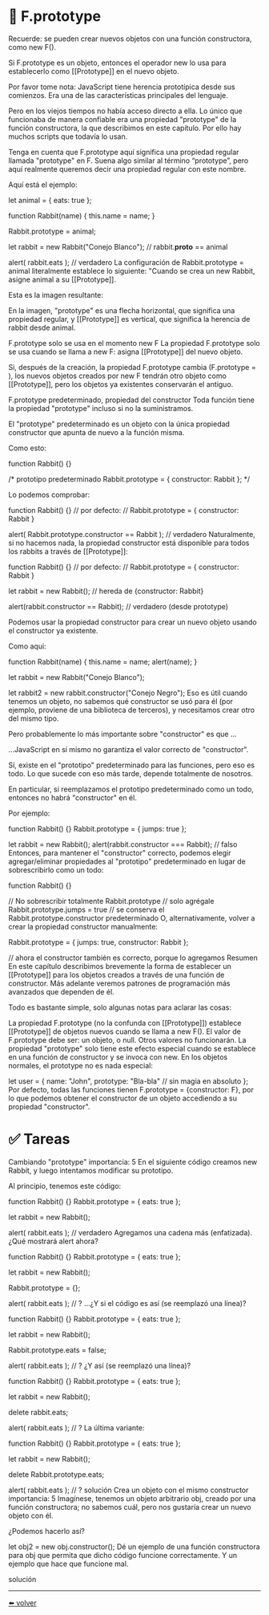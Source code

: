 # 📖 F.prototype

Recuerde: se pueden crear nuevos objetos con una función constructora, como new F().

Si F.prototype es un objeto, entonces el operador new lo usa para establecerlo como [[Prototype]] en el nuevo objeto.

Por favor tome nota:
JavaScript tiene herencia prototípica desde sus comienzos. Era una de las características principales del lenguaje.

Pero en los viejos tiempos no había acceso directo a ella. Lo único que funcionaba de manera confiable era una propiedad "prototype" de la función constructora, la que describimos en este capítulo. Por ello hay muchos scripts que todavía lo usan.

Tenga en cuenta que F.prototype aquí significa una propiedad regular llamada "prototype" en F. Suena algo similar al término “prototype”, pero aquí realmente queremos decir una propiedad regular con este nombre.

Aquí está el ejemplo:

let animal = {
  eats: true
};

function Rabbit(name) {
  this.name = name;
}

Rabbit.prototype = animal;

let rabbit = new Rabbit("Conejo Blanco"); //  rabbit.__proto__ == animal

alert( rabbit.eats ); // verdadero
La configuración de Rabbit.prototype = animal literalmente establece lo siguiente: "Cuando se crea un new Rabbit, asigne animal a su [[Prototype]].

Esta es la imagen resultante:


En la imagen, "prototype" es una flecha horizontal, que significa una propiedad regular, y [[Prototype]] es vertical, que significa la herencia de rabbit desde animal.

F.prototype solo se usa en el momento new F
La propiedad F.prototype solo se usa cuando se llama a new F: asigna [[Prototype]] del nuevo objeto.

Si, después de la creación, la propiedad F.prototype cambia (F.prototype = <otro objeto>), los nuevos objetos creados por new F tendrán otro objeto como [[Prototype]], pero los objetos ya existentes conservarán el antiguo.

F.prototype predeterminado, propiedad del constructor
Toda función tiene la propiedad "prototype" incluso si no la suministramos.

El "prototype" predeterminado es un objeto con la única propiedad constructor que apunta de nuevo a la función misma.

Como esto:

function Rabbit() {}

/* prototipo predeterminado
Rabbit.prototype = { constructor: Rabbit };
*/

Lo podemos comprobar:

function Rabbit() {}
// por defecto:
// Rabbit.prototype = { constructor: Rabbit }

alert( Rabbit.prototype.constructor == Rabbit ); // verdadero
Naturalmente, si no hacemos nada, la propiedad constructor está disponible para todos los rabbits a través de [[Prototype]]:

function Rabbit() {}
// por defecto:
// Rabbit.prototype = { constructor: Rabbit }

let rabbit = new Rabbit(); // hereda de {constructor: Rabbit}

alert(rabbit.constructor == Rabbit); // verdadero (desde prototype)

Podemos usar la propiedad constructor para crear un nuevo objeto usando el constructor ya existente.

Como aqui:

function Rabbit(name) {
  this.name = name;
  alert(name);
}

let rabbit = new Rabbit("Conejo Blanco");

let rabbit2 = new rabbit.constructor("Conejo Negro");
Eso es útil cuando tenemos un objeto, no sabemos qué constructor se usó para él (por ejemplo, proviene de una biblioteca de terceros), y necesitamos crear otro del mismo tipo.

Pero probablemente lo más importante sobre "constructor" es que …

…JavaScript en sí mismo no garantiza el valor correcto de "constructor".

Sí, existe en el "prototipo" predeterminado para las funciones, pero eso es todo. Lo que sucede con eso más tarde, depende totalmente de nosotros.

En particular, si reemplazamos el prototipo predeterminado como un todo, entonces no habrá "constructor" en él.

Por ejemplo:

function Rabbit() {}
Rabbit.prototype = {
  jumps: true
};

let rabbit = new Rabbit();
alert(rabbit.constructor === Rabbit); // falso
Entonces, para mantener el "constructor" correcto, podemos elegir agregar/eliminar propiedades al "prototipo" predeterminado en lugar de sobrescribirlo como un todo:

function Rabbit() {}

// No sobrescribir totalmente Rabbit.prototype
// solo agrégale
Rabbit.prototype.jumps = true
// se conserva el Rabbit.prototype.constructor predeterminado
O, alternativamente, volver a crear la propiedad constructor manualmente:

Rabbit.prototype = {
  jumps: true,
  constructor: Rabbit
};

// ahora el constructor también es correcto, porque lo agregamos
Resumen
En este capítulo describimos brevemente la forma de establecer un [[Prototype]] para los objetos creados a través de una función de constructor. Más adelante veremos patrones de programación más avanzados que dependen de él.

Todo es bastante simple, solo algunas notas para aclarar las cosas:

La propiedad F.prototype (no la confunda con [[Prototype]]) establece [[Prototype]] de objetos nuevos cuando se llama a new F().
El valor de F.prototype debe ser: un objeto, o null. Otros valores no funcionarán.
La propiedad "prototype" solo tiene este efecto especial cuando se establece en una función de constructor y se invoca con new.
En los objetos normales, el prototype no es nada especial:

let user = {
  name: "John",
  prototype: "Bla-bla" // sin magia en absoluto
};
Por defecto, todas las funciones tienen F.prototype = {constructor: F}, por lo que podemos obtener el constructor de un objeto accediendo a su propiedad "constructor".

# ✅ Tareas
  
Cambiando "prototype"
importancia: 5
En el siguiente código creamos new Rabbit, y luego intentamos modificar su prototipo.

Al principio, tenemos este código:

function Rabbit() {}
Rabbit.prototype = {
  eats: true
};

let rabbit = new Rabbit();

alert( rabbit.eats ); // verdadero
Agregamos una cadena más (enfatizada). ¿Qué mostrará alert ahora?

function Rabbit() {}
Rabbit.prototype = {
  eats: true
};

let rabbit = new Rabbit();

Rabbit.prototype = {};

alert( rabbit.eats ); // ?
…¿Y si el código es así (se reemplazó una línea)?

function Rabbit() {}
Rabbit.prototype = {
  eats: true
};

let rabbit = new Rabbit();

Rabbit.prototype.eats = false;

alert( rabbit.eats ); // ?
¿Y así (se reemplazó una línea)?

function Rabbit() {}
Rabbit.prototype = {
  eats: true
};

let rabbit = new Rabbit();

delete rabbit.eats;

alert( rabbit.eats ); // ?
La última variante:

function Rabbit() {}
Rabbit.prototype = {
  eats: true
};

let rabbit = new Rabbit();

delete Rabbit.prototype.eats;

alert( rabbit.eats ); // ?
solución
Crea un objeto con el mismo constructor
importancia: 5
Imagínese, tenemos un objeto arbitrario obj, creado por una función constructora; no sabemos cuál, pero nos gustaría crear un nuevo objeto con él.

¿Podemos hacerlo así?

let obj2 = new obj.constructor();
Dé un ejemplo de una función constructora para obj que permita que dicho código funcione correctamente. Y un ejemplo que hace que funcione mal.

solución

---
[⬅️ volver](https://github.com/VictorHugoAguilar/javascript-interview-questions-explained/blob/main/theory/prototypes/readme.md)
